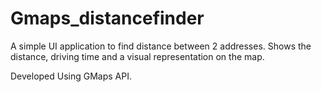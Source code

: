 # Gmaps_distancefinder
A simple UI application to find distance between 2 addresses. Shows the distance, driving time and a visual representation on the map.

Developed Using GMaps API.
